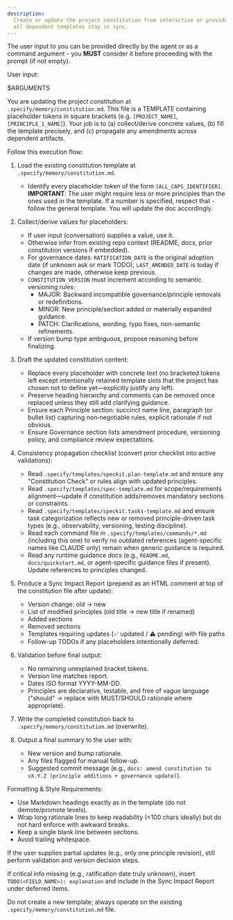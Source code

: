 ```yaml
---
description:
  Create or update the project constitution from interactive or provided principle inputs, ensuring
  all dependent templates stay in sync.
---
```


The user input to you can be provided directly by the agent or as a command argument - you **MUST**
consider it before proceeding with the prompt (if not empty).

User input:

$ARGUMENTS

You are updating the project constitution at `.specify/memory/constitution.md`. This file is a
TEMPLATE containing placeholder tokens in square brackets (e.g. `[PROJECT_NAME]`,
`[PRINCIPLE_1_NAME]`). Your job is to (a) collect/derive concrete values, (b) fill the template
precisely, and (c) propagate any amendments across dependent artifacts.

Follow this execution flow:

1. Load the existing constitution template at `.specify/memory/constitution.md`.
   - Identify every placeholder token of the form `[ALL_CAPS_IDENTIFIER]`. **IMPORTANT**: The user
     might require less or more principles than the ones used in the template. If a number is
     specified, respect that - follow the general template. You will update the doc accordingly.

2. Collect/derive values for placeholders:
   - If user input (conversation) supplies a value, use it.
   - Otherwise infer from existing repo context (README, docs, prior constitution versions if
     embedded).
   - For governance dates: `RATIFICATION_DATE` is the original adoption date (if unknown ask or mark
     TODO), `LAST_AMENDED_DATE` is today if changes are made, otherwise keep previous.
   - `CONSTITUTION_VERSION` must increment according to semantic versioning rules:
     - MAJOR: Backward incompatible governance/principle removals or redefinitions.
     - MINOR: New principle/section added or materially expanded guidance.
     - PATCH: Clarifications, wording, typo fixes, non-semantic refinements.
   - If version bump type ambiguous, propose reasoning before finalizing.

3. Draft the updated constitution content:
   - Replace every placeholder with concrete text (no bracketed tokens left except intentionally
     retained template slots that the project has chosen not to define yet—explicitly justify any
     left).
   - Preserve heading hierarchy and comments can be removed once replaced unless they still add
     clarifying guidance.
   - Ensure each Principle section: succinct name line, paragraph (or bullet list) capturing
     non‑negotiable rules, explicit rationale if not obvious.
   - Ensure Governance section lists amendment procedure, versioning policy, and compliance review
     expectations.

4. Consistency propagation checklist (convert prior checklist into active validations):
   - Read `.specify/templates/speckit.plan-template.md` and ensure any "Constitution Check" or rules
     align with updated principles.
   - Read `.specify/templates/spec-template.md` for scope/requirements alignment—update if
     constitution adds/removes mandatory sections or constraints.
   - Read `.specify/templates/speckit.tasks-template.md` and ensure task categorization reflects new
     or removed principle-driven task types (e.g., observability, versioning, testing discipline).
   - Read each command file in `.specify/templates/commands/*.md` (including this one) to verify no
     outdated references (agent-specific names like CLAUDE only) remain when generic guidance is
     required.
   - Read any runtime guidance docs (e.g., `README.md`, `docs/quickstart.md`, or agent-specific
     guidance files if present). Update references to principles changed.

5. Produce a Sync Impact Report (prepend as an HTML comment at top of the constitution file after
   update):
   - Version change: old → new
   - List of modified principles (old title → new title if renamed)
   - Added sections
   - Removed sections
   - Templates requiring updates (✅ updated / ⚠ pending) with file paths
   - Follow-up TODOs if any placeholders intentionally deferred.

6. Validation before final output:
   - No remaining unexplained bracket tokens.
   - Version line matches report.
   - Dates ISO format YYYY-MM-DD.
   - Principles are declarative, testable, and free of vague language ("should" → replace with
     MUST/SHOULD rationale where appropriate).

7. Write the completed constitution back to `.specify/memory/constitution.md` (overwrite).

8. Output a final summary to the user with:
   - New version and bump rationale.
   - Any files flagged for manual follow-up.
   - Suggested commit message (e.g.,
     `docs: amend constitution to vX.Y.Z (principle additions + governance update)`).

Formatting & Style Requirements:

- Use Markdown headings exactly as in the template (do not demote/promote levels).
- Wrap long rationale lines to keep readability (<100 chars ideally) but do not hard enforce with
  awkward breaks.
- Keep a single blank line between sections.
- Avoid trailing whitespace.

If the user supplies partial updates (e.g., only one principle revision), still perform validation
and version decision steps.

If critical info missing (e.g., ratification date truly unknown), insert
`TODO(<FIELD_NAME>): explanation` and include in the Sync Impact Report under deferred items.

Do not create a new template; always operate on the existing `.specify/memory/constitution.md` file.
